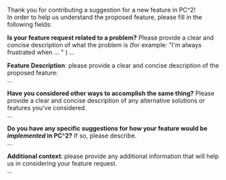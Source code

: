 Thank you for contributing a suggestion for a new feature in PC^2!  
In order to help us understand the proposed feature, please fill in the following fields:

**Is your feature request related to a problem?** Please provide a clear and concise description of what the problem is (for example: "I'm always frustrated when ... " ) 
...

**Feature Description**: please provide a clear and concise description of the proposed feature:  
...

**Have you considered other ways to accomplish the same thing?** Please provide a clear and concise description of any alternative solutions or features you've considered.  
...

**Do you have any specific suggestions for how your feature would be ***implemented*** in PC^2?** If so, please describe.  
...

**Additional context**: please provide any additional information that will help us in considering your feature request.  
...


